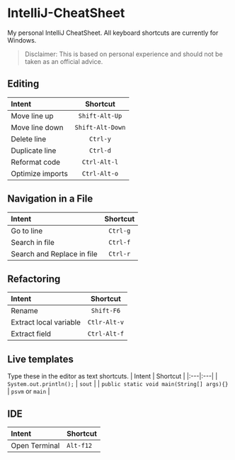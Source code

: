 # IntelliJ-CheatSheet
My personal IntelliJ CheatSheet. 
All keyboard shortcuts are currently for Windows. 

> Disclaimer: This is based on personal experience and should not be taken as an official advice.

## Editing
| Intent | Shortcut |
|:---|:---:|
| Move line up | `Shift-Alt-Up` |
| Move line down | `Shift-Alt-Down` |
| Delete line | `Ctrl-y` |
| Duplicate line | `Ctrl-d` |
| Reformat code | `Ctrl-Alt-l` |
| Optimize imports | `Ctrl-Alt-o` |

## Navigation in a File
| Intent | Shortcut |
|:---|:---:|
| Go to line |`Ctrl-g`|
| Search in file | `Ctrl-f` |
| Search and Replace in file | `Ctrl-r` |

## Refactoring
| Intent | Shortcut |
|:---|:---:|
| Rename |`Shift-F6`|
| Extract local variable | `Ctlr-Alt-v` |
| Extract field | `Ctrl-Alt-f` |

## Live templates
Type these in the editor as text shortcuts.
| Intent | Shortcut |
|:---|:---|
| `System.out.println();` | `sout` |
| `public static void main(String[] args){}` | `psvm` or `main` |

## IDE
| Intent | Shortcut |
|:---|:---|
| Open Terminal | `Alt-f12` |
